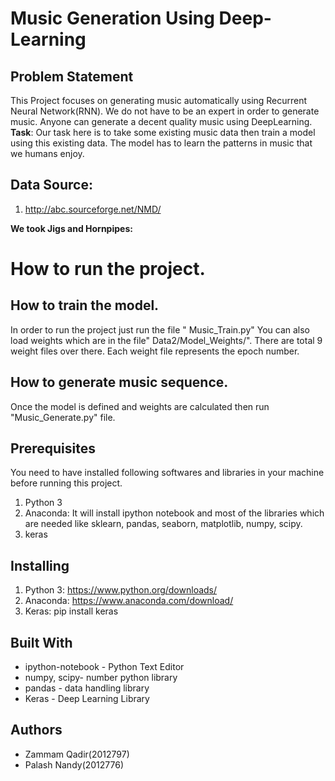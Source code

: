 # Music Generation Using Deep-Learning
## Problem Statement
This Project focuses on generating music automatically using Recurrent Neural Network(RNN). 
We do not have to be an expert in order to generate music. Anyone can generate a decent quality music using DeepLearning.
__Task__: Our task here is to take some existing music data then train a model using this existing data. The model has to learn the patterns in music that we humans enjoy. 

## Data Source:
1. http://abc.sourceforge.net/NMD/

__We took Jigs and Hornpipes:__

# How to run the project.
## How to train the model.
In order to run the project just run the file " Music_Train.py"
You can also load weights which are in the file" Data2/Model_Weights/". There are total 9 weight files over there. Each weight file represents the epoch number.  
## How to generate music sequence.
Once the model is defined and weights are calculated then run "Music_Generate.py" file. 

## Prerequisites
You need to have installed following softwares and libraries in your machine before running this project.
1. Python 3
2. Anaconda: It will install ipython notebook and most of the libraries which are needed like sklearn, pandas, seaborn, matplotlib, numpy, scipy.
3. keras
## Installing
1. Python 3: https://www.python.org/downloads/
2. Anaconda: https://www.anaconda.com/download/
3. Keras: pip install keras
## Built With
* ipython-notebook - Python Text Editor
* numpy, scipy- number python library
* pandas - data handling library
* Keras - Deep Learning Library
## Authors
* Zammam Qadir(2012797) 
* Palash Nandy(2012776) 

